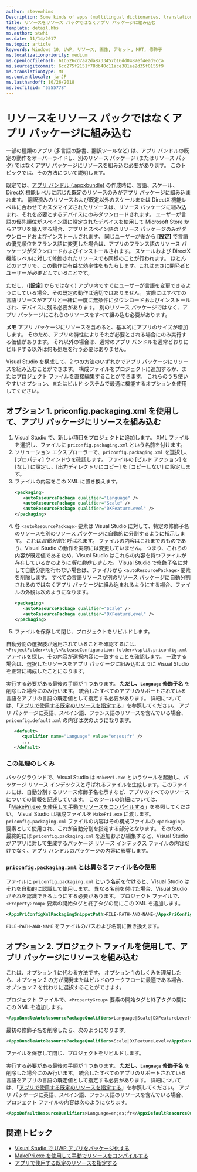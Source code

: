 ```yaml
---
author: stevewhims
Description: Some kinds of apps (multilingual dictionaries, translation tools, etc.) need to override the default behavior of an app bundle, and build resources into the app package instead of having them in separate resource packages. This topic explains how to do that.
title: リソースをリソース パックではなくアプリ パッケージに組み込む
template: detail.hbs
ms.author: stwhi
ms.date: 11/14/2017
ms.topic: article
keywords: Windows 10, UWP, リソース, 画像, アセット, MRT, 修飾子
ms.localizationpriority: medium
ms.openlocfilehash: 61b526cd7aa2da8733457b16dd0487ef4ead9cca
ms.sourcegitcommit: 6cc275f2151f78db40c11ace381ee2d35f0155f9
ms.translationtype: MT
ms.contentlocale: ja-JP
ms.lasthandoff: 10/26/2018
ms.locfileid: "5555778"
---
```

# <a name="build-resources-into-your-app-package-instead-of-into-a-resource-pack"></a>リソースをリソース パックではなくアプリ パッケージに組み込む

一部の種類のアプリ (多言語の辞書、翻訳ツールなど) は、アプリ バンドルの既定の動作をオーバーライドし、別のリソース パッケージ (またはリソース パック) ではなくアプリ パッケージにリソースを組み込む必要があります。 このトピックでは、その方法について説明します。

既定では、[アプリ バンドル (.appxbundle)](../packaging/packaging-uwp-apps.md) の作成時に、言語、スケール、DirectX 機能レベルに応じた既定のリソースのみがアプリ パッケージに組み込まれます。 翻訳済みのリソースおよび既定以外のスケールまたは DirectX 機能レベルに合わせてカスタマイズされたリソースは、リソース パッケージに組み込まれ、それを必要とするデバイスにのみダウンロードされます。 ユーザーが言語の優先順位がスペイン語に設定されたデバイスを使用して Microsoft Store からアプリを購入する場合、アプリとスペイン語のリソース パッケージのみがダウンロードおよびインストールされます。 同じユーザーが後から **[設定]** で言語の優先順位をフランス語に変更した場合は、アプリのフランス語のリソース パッケージがダウンロードおよびインストールされます。 スケールおよび DirectX 機能レベルに対して修飾されたリソースでも同様のことが行われます。 ほとんどのアプリで、この動作は有益な効率性をもたらします。これはまさに開発者とユーザーが*必要としている*ことです。

ただし、(**[設定]** からではなく) アプリ内ですぐにユーザーが言語を変更できるようにしている場合、その既定の動作は適切ではありません。 実際にはすべての言語リソースがアプリと一緒に一度に無条件にダウンロードおよびインストールされ、デバイスに残る必要があります。 別のリソース パッケージではなく、アプリ パッケージにこれらのリソースをすべて組み込む必要があります。

**メモ** アプリ パッケージにリソースを含めると、基本的にアプリのサイズが増加します。 そのため、アプリの特性によりそれが必要とされる場合にのみ実行する価値があります。 それ以外の場合は、通常のアプリ バンドルを通常どおりにビルドする以外は何も処理を行う必要はありません。

Visual Studio を構成して、2 つの方法のいずれかでアプリ パッケージにリソースを組み込むことができます。 構成ファイルをプロジェクトに追加するか、またはプロジェクト ファイルを直接編集することができます。 これらのうち使いやすいオプション、またはビルド システムで最適に機能するオプションを使用してください。

## <a name="option-1-use-priconfigpackagingxml-to-build-resources-into-your-app-package"></a>オプション 1. priconfig.packaging.xml を使用して、アプリ パッケージにリソースを組み込む

1. Visual Studio で、新しい項目をプロジェクトに追加します。 XML ファイルを選択し、ファイルに `priconfig.packaging.xml` という名前を付けます。
2. ソリューション エクスプローラーで、`priconfig.packaging.xml` を選択し、[プロパティ] ウィンドウを確認します。 ファイルの [ビルド アクション] を [なし] に設定し、[出力ディレクトリにコピー] を [コピーしない] に設定します。
3. ファイルの内容をこの XML に置き換えます。
   ```xml
   <packaging>
      <autoResourcePackage qualifier="Language" />
      <autoResourcePackage qualifier="Scale" />
      <autoResourcePackage qualifier="DXFeatureLevel" />
   </packaging>
   ```
4. 各 `<autoResourcePackage>` 要素は Visual Studio に対して、特定の修飾子名のリソースを別のリソース パッケージに自動的に分割するように指示します。 これは*自動分割*と呼ばれます。 ファイルの内容はこれまでのものであり、Visual Studio の動作を実際には変更していません。 つまり、これらの内容が既定値であるため、Visual Studio はこれらの内容を持つファイルが存在しているかのように*既に動作しました*。 Visual Studio で修飾子名に対して自動分割を行わない場合は、ファイルから `<autoResourcePackage>` 要素を削除します。 すべての言語リソースが別のリソース パッケージに自動分割されるのではなくアプリ パッケージに組み込まれるようにする場合、ファイルの外観は次のようになります。
   ```xml
   <packaging>
      <autoResourcePackage qualifier="Scale" />
      <autoResourcePackage qualifier="DXFeatureLevel" />
   </packaging>
   ```
5. ファイルを保存して閉じ、プロジェクトをリビルドします。

自動分割の選択肢が適用されていることを確認するには、`<ProjectFolder>\obj\<ReleaseConfiguration folder>\split.priconfig.xml` ファイルを探し、その内容が選択内容に一致することを確認します。 一致する場合は、選択したリソースをアプリ パッケージに組み込むように Visual Studio を正常に構成したことになります。

実行する必要がある最後の手順が 1 つあります。 **ただし、`Language` 修飾子名** を削除した場合にのみ行います。 統合したすべてのアプリのサポートされている言語をアプリの言語の既定値として指定する必要があります。 詳細については、「[アプリで使用する既定のリソースを指定する](specify-default-resources-installed.md)」を参照してください。 アプリ パッケージに英語、スペイン語、フランス語のリソースを含んでいる場合、`priconfig.default.xml` の内容は次のようになります。

```xml
   <default>
      <qualifier name="Language" value="en;es;fr" />
      ...
   </default>
```

### <a name="how-does-this-work"></a>この処理のしくみ

バックグラウンドで、Visual Studio は `MakePri.exe` というツールを起動し、パッケージ リソース インデックスと呼ばれるファイルを生成します。このファイルには、自動分割するリソース修飾子名を示すなど、アプリのすべてのリソースについての情報を記述しています。 このツールの詳細については、「[MakePri.exe を使用して手動でリソースをコンパイルする](compile-resources-manually-with-makepri.md)」を参照してください。 Visual Studio は構成ファイルを `MakePri.exe` に渡します。 `priconfig.packaging.xml` ファイルの内容はその構成ファイルの `<packaging>` 要素として使用され、これが自動分割を指定する部分となります。 そのため、最終的には `priconfig.packaging.xml` を追加および編集すると、Visual Studio がアプリに対して生成するパッケージ リソース インデックス ファイルの内容だけでなく、アプリ バンドルのパッケージの内容に影響します。

### <a name="using-a-different-file-name-than-priconfigpackagingxml"></a>`priconfig.packaging.xml` とは異なるファイル名の使用

ファイルに `priconfig.packaging.xml` という名前を付けると、Visual Studio はそれを自動的に認識して使用します。 異なる名前を付けた場合、Visual Studio がそれを認識できるようにする必要があります。 プロジェクト ファイルで、`<PropertyGroup>` 要素の開始タグと終了タグの間にこの XML を追加します。

```xml
<AppxPriConfigXmlPackagingSnippetPath>FILE-PATH-AND-NAME</AppxPriConfigXmlPackagingSnippetPath>
```

`FILE-PATH-AND-NAME` をファイルのパスおよび名前に置き換えます。

## <a name="option-2-use-your-project-file-to-build-resources-into-your-app-package"></a>オプション 2. プロジェクト ファイルを使用して、アプリ パッケージにリソースを組み込む

これは、オプション 1 に代わる方法です。 オプション 1 のしくみを理解したら、オプション 2 の方が開発またはビルドのワークフローに最適である場合、オプション 2 を代わりに選択することができます。

プロジェクト ファイルで、`<PropertyGroup>` 要素の開始タグと終了タグの間にこの XML を追加します。

```xml
<AppxBundleAutoResourcePackageQualifiers>Language|Scale|DXFeatureLevel</AppxBundleAutoResourcePackageQualifiers>
```

最初の修飾子名を削除したら、次のようになります。

```xml
<AppxBundleAutoResourcePackageQualifiers>Scale|DXFeatureLevel</AppxBundleAutoResourcePackageQualifiers>
```

ファイルを保存して閉じ、プロジェクトをリビルドします。

実行する必要がある最後の手順が 1 つあります。 **ただし、`Language` 修飾子名** を削除した場合にのみ行います。 統合したすべてのアプリのサポートされている言語をアプリの言語の既定値として指定する必要があります。 詳細については、「[アプリで使用する既定のリソースを指定する](specify-default-resources-installed.md)」を参照してください。 アプリ パッケージに英語、スペイン語、フランス語のリソースを含んでいる場合、プロジェクト ファイルの内容は次のようになります。

```xml
<AppxDefaultResourceQualifiers>Language=en;es;fr</AppxDefaultResourceQualifiers>
```

## <a name="related-topics"></a>関連トピック

* [Visual Studio で UWP アプリをパッケージ化する](../packaging/packaging-uwp-apps.md)
* [MakePri.exe を使用して手動でリソースをコンパイルする](compile-resources-manually-with-makepri.md)
* [アプリで使用する既定のリソースを指定する](specify-default-resources-installed.md)